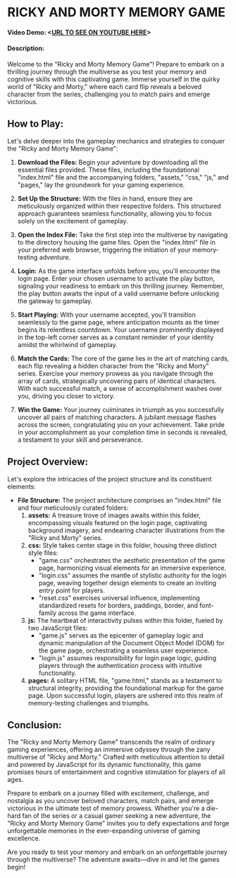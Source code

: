 # RICKY AND MORTY MEMORY GAME
#### Video Demo: <[URL TO SEE ON YOUTUBE HERE](https://www.youtube.com/watch?v=1szWUNK40HY)>
#### Description:

Welcome to the "Ricky and Morty Memory Game"! Prepare to embark on a thrilling journey through the multiverse as you test your memory and cognitive skills with this captivating game. Immerse yourself in the quirky world of "Ricky and Morty," where each card flip reveals a beloved character from the series, challenging you to match pairs and emerge victorious.

## How to Play:

Let's delve deeper into the gameplay mechanics and strategies to conquer the "Ricky and Morty Memory Game":

1. **Download the Files:** Begin your adventure by downloading all the essential files provided. These files, including the foundational "index.html" file and the accompanying folders, "assets," "css," "js," and "pages," lay the groundwork for your gaming experience.

2. **Set Up the Structure:** With the files in hand, ensure they are meticulously organized within their respective folders. This structured approach guarantees seamless functionality, allowing you to focus solely on the excitement of gameplay.

3. **Open the Index File:** Take the first step into the multiverse by navigating to the directory housing the game files. Open the "index.html" file in your preferred web browser, triggering the initiation of your memory-testing adventure.

4. **Login:** As the game interface unfolds before you, you'll encounter the login page. Enter your chosen username to activate the play button, signaling your readiness to embark on this thrilling journey. Remember, the play button awaits the input of a valid username before unlocking the gateway to gameplay.

5. **Start Playing:** With your username accepted, you'll transition seamlessly to the game page, where anticipation mounts as the timer begins its relentless countdown. Your username prominently displayed in the top-left corner serves as a constant reminder of your identity amidst the whirlwind of gameplay.

6. **Match the Cards:** The core of the game lies in the art of matching cards, each flip revealing a hidden character from the "Ricky and Morty" series. Exercise your memory prowess as you navigate through the array of cards, strategically uncovering pairs of identical characters. With each successful match, a sense of accomplishment washes over you, driving you closer to victory.

7. **Win the Game:** Your journey culminates in triumph as you successfully uncover all pairs of matching characters. A jubilant message flashes across the screen, congratulating you on your achievement. Take pride in your accomplishment as your completion time in seconds is revealed, a testament to your skill and perseverance.

## Project Overview:

Let's explore the intricacies of the project structure and its constituent elements:

- **File Structure:** The project architecture comprises an "index.html" file and four meticulously curated folders:
  1. **assets:** A treasure trove of images awaits within this folder, encompassing visuals featured on the login page, captivating background imagery, and endearing character illustrations from the "Ricky and Morty" series.
  2. **css:** Style takes center stage in this folder, housing three distinct style files:
     - "game.css" orchestrates the aesthetic presentation of the game page, harmonizing visual elements for an immersive experience.
     - "login.css" assumes the mantle of stylistic authority for the login page, weaving together design elements to create an inviting entry point for players.
     - "reset.css" exercises universal influence, implementing standardized resets for borders, paddings, border, and font-family across the game interface.
  3. **js:** The heartbeat of interactivity pulses within this folder, fueled by two JavaScript files:
     - "game.js" serves as the epicenter of gameplay logic and dynamic manipulation of the Document Object Model (DOM) for the game page, orchestrating a seamless user experience.
     - "login.js" assumes responsibility for login page logic, guiding players through the authentication process with intuitive functionality.
  4. **pages:** A solitary HTML file, "game.html," stands as a testament to structural integrity, providing the foundational markup for the game page. Upon successful login, players are ushered into this realm of memory-testing challenges and triumphs.

## Conclusion:

The "Ricky and Morty Memory Game" transcends the realm of ordinary gaming experiences, offering an immersive odyssey through the zany multiverse of "Ricky and Morty." Crafted with meticulous attention to detail and powered by JavaScript for its dynamic functionality, this game promises hours of entertainment and cognitive stimulation for players of all ages.

Prepare to embark on a journey filled with excitement, challenge, and nostalgia as you uncover beloved characters, match pairs, and emerge victorious in the ultimate test of memory prowess. Whether you're a die-hard fan of the series or a casual gamer seeking a new adventure, the "Ricky and Morty Memory Game" invites you to defy expectations and forge unforgettable memories in the ever-expanding universe of gaming excellence.

Are you ready to test your memory and embark on an unforgettable journey through the multiverse? The adventure awaits—dive in and let the games begin!

